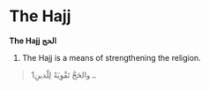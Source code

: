 The Hajj
========

**The Hajj الحج**

1. The Hajj is a means of strengthening the religion.

> 1ـ والحَجَّ تَقْوِيَةً لِلّدينِ.


